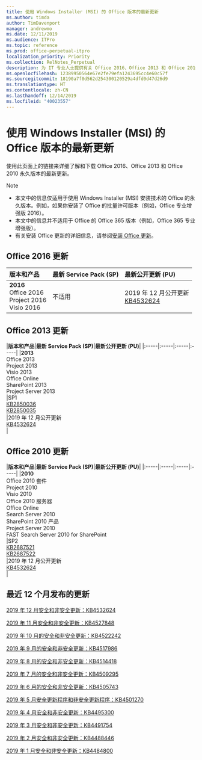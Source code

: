 ```yaml
---
title: 使用 Windows Installer (MSI) 的 Office 版本的最新更新
ms.author: timda
author: TimDavenport
manager: andrewmo
ms.date: 12/11/2019
ms.audience: ITPro
ms.topic: reference
ms.prod: office-perpetual-itpro
localization_priority: Priority
ms.collection: RelNotes_Perpetual
description: 为 IT 专业人士提供有关 Office 2016、Office 2013 和 Office 2010 永久版本的最新更新信息的链接
ms.openlocfilehash: 12389950564e67e2fe79efa1243695cc4e60c57f
ms.sourcegitcommit: 18190a7f0d562d254300120529a4dfd0d47d26d9
ms.translationtype: HT
ms.contentlocale: zh-CN
ms.lasthandoff: 12/14/2019
ms.locfileid: "40023557"
---
```

# <a name="latest-updates-for-versions-of-office-that-use-windows-installer-msi"></a>使用 Windows Installer (MSI) 的 Office 版本的最新更新

使用此页面上的链接来详细了解和下载 Office 2016、Office 2013 和 Office 2010 永久版本的最新更新。
  
 
> [!NOTE]
> - 本文中的信息仅适用于使用 Windows Installer (MSI) 安装技术的 Office 的永久版本。例如，如果你安装了 Office 的批量许可版本（例如，Office 专业增强版 2016）。
> - 本文中的信息并不适用于 Office 的 Office 365 版本（例如，Office 365 专业增强版）。
> - 有关安装 Office 更新的详细信息，请参阅[安装 Office 更新](https://support.office.com/article/2ab296f3-7f03-43a2-8e50-46de917611c5)。 


## <a name="office-2016-updates"></a>Office 2016 更新

|**版本和产品**|**最新 Service Pack (SP)**|**最新公开更新 (PU)**|
|:-----|:-----|:-----|
|**2016** <br/> Office 2016  <br/> Project 2016  <br/> Visio 2016  <br/> |不适用  <br/> |2019 年 12 月公开更新  <br/> [KB4532624](https://support.microsoft.com/help/4532624 ) <br/> |
   
## <a name="office-2013-updates"></a>Office 2013 更新

|**版本和产品**|**最新 Service Pack (SP)**|**最新公开更新 (PU)**|
|:-----|:-----|:-----|:-----|
|**2013** <br/> Office 2013  <br/> Project 2013  <br/> Visio 2013  <br/> Office Online  <br/> SharePoint 2013  <br/> Project Server 2013  <br/> |SP1 <br/> [KB2850036](https://support.microsoft.com/kb/2850036) <br/>[KB2850035](https://support.microsoft.com/kb/2850035) <br/> |2019 年 12 月公开更新  <br/> [KB4532624](https://support.microsoft.com/help/4532624  ) <br/> |
   
## <a name="office-2010-updates"></a>Office 2010 更新

|**版本和产品**|**最新 Service Pack (SP)**|**最新公开更新 (PU)**|
|:-----|:-----|:-----|:-----|
|**2010** <br/> Office 2010 套件  <br/> Project 2010  <br/> Visio 2010  <br/> Office 2010 服务器  <br/> Office Online  <br/> Search Server 2010  <br/> SharePoint 2010 产品  <br/> Project Server 2010  <br/> FAST Search Server 2010 for SharePoint  <br/> |SP2 <br/>[KB2687521](https://support.microsoft.com/kb/2687521) <br/> [KB2687522](https://support.microsoft.com/kb/2687522) <br/> |2019 年 12 月公开更新  <br/> [KB4532624](https://support.microsoft.com/help/4532624  ) <br/>|
   

   
## <a name="updates-released-in-past-12-months"></a>最近 12 个月发布的更新

[2019 年 12 月安全和非安全更新：KB4532624](https://support.microsoft.com/help/4532624)

[2019 年 11 月安全和非安全更新：KB4527848](https://support.microsoft.com/help/4527848)

[2019 年 10 月的安全和非安全更新：KB4522242](https://support.microsoft.com/help/4522242)

[2019 年 9 月的安全和非安全更新：KB4517986](https://support.microsoft.com/help/4517986 )

[2019 年 8 月的安全和非安全更新：KB4514418](https://support.microsoft.com/help/4514418)

[2019 年 7 月的安全和非安全更新：KB4509295](https://support.microsoft.com/help/4509295)

[2019 年 6 月的安全和非安全更新：KB4505743](https://support.microsoft.com/help/4505743)

[2019 年 5 月安全更新程序和非安全更新程序：KB4501270](https://support.microsoft.com/help/4501270)

[2019 年 4 月安全和非安全更新：KB4495300](https://support.microsoft.com/help/4495300)

[2019 年 3 月安全和非安全更新：KB4491754](https://support.microsoft.com/help/4491754) 

[2019 年 2 月安全和非安全更新：KB4488446](https://support.microsoft.com/help/4488446)

[2019 年 1 月安全和非安全更新：KB4484800](https://support.microsoft.com/help/4484800)







 

   

   

  


  
 
  
 
  

  
   
  
